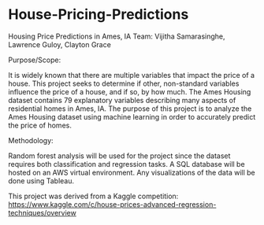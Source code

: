 # House-Pricing-Predictions

Housing Price Predictions in Ames, IA
Team: Vijitha Samarasinghe, Lawrence Guloy, Clayton Grace

Purpose/Scope:

It is widely known that there are multiple variables that impact the price of a house. This project seeks to determine if other, non-standard variables influence the price of a house, and if so, by how much. The Ames Housing dataset contains 79 explanatory variables describing many aspects of residential homes in Ames, IA. The purpose of this project is to analyze the Ames Housing dataset using machine learning in order to accurately predict the price of homes.

Methodology:

Random forest analysis will be used for the project since the dataset requires both classification and regression tasks. A SQL database will be hosted on an AWS virtual environment. Any visualizations of the data will be done using Tableau.

This project was derived from a Kaggle competition: https://www.kaggle.com/c/house-prices-advanced-regression-techniques/overview
